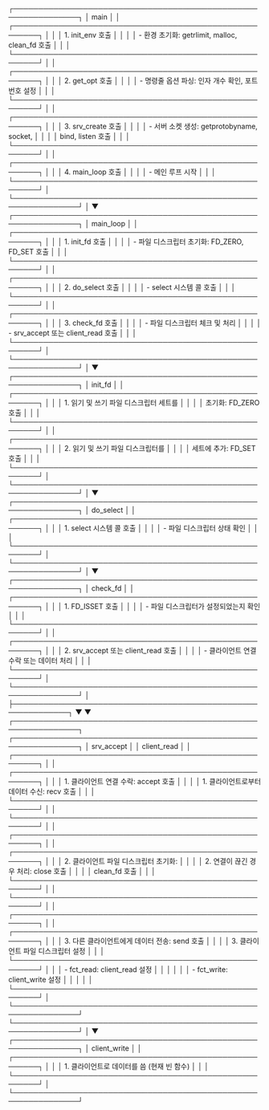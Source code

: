 ┌───────────────────────────────────────────────────────────────┐
│                           main                                │
│   ┌───────────────────────────────────────────────────────┐   │
│   │                1. init_env 호출                        │   │
│   │    - 환경 초기화: getrlimit, malloc, clean_fd 호출        │   │
│   └───────────────────────────────────────────────────────┘   │
│   ┌───────────────────────────────────────────────────────┐   │
│   │                2. get_opt 호출                         │   │
│   │    - 명령줄 옵션 파싱: 인자 개수 확인, 포트 번호 설정            │   │
│   └───────────────────────────────────────────────────────┘   │
│   ┌───────────────────────────────────────────────────────┐   │
│   │                3. srv_create 호출                      │   │
│   │    - 서버 소켓 생성: getprotobyname, socket,             │   │
│   │      bind, listen 호출                                 │   │
│   └───────────────────────────────────────────────────────┘   │
│   ┌───────────────────────────────────────────────────────┐   │
│   │                4. main_loop 호출                       │   │
│   │    - 메인 루프 시작                                      │   │
│   └───────────────────────────────────────────────────────┘   │
└───────────────────────────────────────────────────────────────┘
        │
        ▼
┌───────────────────────────────────────────────────────────────┐
│                       main_loop                               │
│   ┌───────────────────────────────────────────────────────┐   │
│   │               1. init_fd 호출                          │   │
│   │    - 파일 디스크립터 초기화: FD_ZERO, FD_SET 호출            │   │
│   └───────────────────────────────────────────────────────┘   │
│   ┌───────────────────────────────────────────────────────┐   │
│   │               2. do_select 호출                        │   │
│   │    - select 시스템 콜 호출                               │   │
│   └───────────────────────────────────────────────────────┘   │
│   ┌───────────────────────────────────────────────────────┐   │
│   │               3. check_fd 호출                         │   │
│   │    - 파일 디스크립터 체크 및 처리                            │   │
│   │    - srv_accept 또는 client_read 호출                   │   │
│   └───────────────────────────────────────────────────────┘   │
└───────────────────────────────────────────────────────────────┘
        │
        ▼
┌───────────────────────────────────────────────────────────────┐
│                        init_fd                                │
│   ┌───────────────────────────────────────────────────────┐   │
│   │        1. 읽기 및 쓰기 파일 디스크립터 세트를                 │   │
│   │           초기화: FD_ZERO 호출                           │   │
│   └───────────────────────────────────────────────────────┘   │
│   ┌───────────────────────────────────────────────────────┐   │
│   │        2. 읽기 및 쓰기 파일 디스크립터를                     │   │
│   │           세트에 추가: FD_SET 호출                        │   │
│   └───────────────────────────────────────────────────────┘   │
└───────────────────────────────────────────────────────────────┘
        │
        ▼
┌───────────────────────────────────────────────────────────────┐
│                       do_select                               │
│   ┌───────────────────────────────────────────────────────┐   │
│   │         1. select 시스템 콜 호출                         │   │
│   │         - 파일 디스크립터 상태 확인                         │   │
│   └───────────────────────────────────────────────────────┘   │
└───────────────────────────────────────────────────────────────┘
        │
        ▼
┌───────────────────────────────────────────────────────────────┐
│                        check_fd                               │
│   ┌───────────────────────────────────────────────────────┐   │
│   │         1. FD_ISSET 호출                               │   │
│   │         - 파일 디스크립터가 설정되었는지 확인                  │   │
│   └───────────────────────────────────────────────────────┘   │
│   ┌───────────────────────────────────────────────────────┐   │
│   │         2. srv_accept 또는 client_read 호출             │   │
│   │         - 클라이언트 연결 수락 또는 데이터 처리                │   │
│   └───────────────────────────────────────────────────────┘   │
└───────────────────────────────────────────────────────────────┘
        │
        ├─────────────────────────────────────────────────────────────┐
        ▼                                                             ▼
┌───────────────────────────────────────────────────────────────┐      ┌───────────────────────────────────────────────────────────────┐
│                       srv_accept                              │      │                       client_read                             │
│   ┌───────────────────────────────────────────────────────┐   │      │   ┌───────────────────────────────────────────────────────┐   │
│   │         1. 클라이언트 연결 수락: accept 호출                │   │      │   │         1. 클라이언트로부터 데이터 수신: recv 호출             │   │
│   └───────────────────────────────────────────────────────┘   │      │   └───────────────────────────────────────────────────────┘   │
│   ┌───────────────────────────────────────────────────────┐   │      │   ┌───────────────────────────────────────────────────────┐   │
│   │         2. 클라이언트 파일 디스크립터 초기화:                 │   │      │   │         2. 연결이 끊긴 경우 처리: close 호출                 │   │
│   │            clean_fd 호출                               │   │      │   └───────────────────────────────────────────────────────┘   │
│   └───────────────────────────────────────────────────────┘   │      │   ┌───────────────────────────────────────────────────────┐   │
│   ┌───────────────────────────────────────────────────────┐   │      │   │         3. 다른 클라이언트에게 데이터 전송: send 호출          │   │
│   │         3. 클라이언트 파일 디스크립터 설정                    │   │      │   └───────────────────────────────────────────────────────┘   │
│   │            - fct_read: client_read 설정                │   │      │                                                               │
│   │            - fct_write: client_write 설정              │   │      │                                                               │
│   └───────────────────────────────────────────────────────┘   │      └───────────────────────────────────────────────────────────────┘
└───────────────────────────────────────────────────────────────┘
        │
        ▼
┌───────────────────────────────────────────────────────────────┐
│                      client_write                             │
│   ┌───────────────────────────────────────────────────────┐   │
│   │         1. 클라이언트로 데이터를 씀 (현재 빈 함수)             │   │
│   └───────────────────────────────────────────────────────┘   │
└───────────────────────────────────────────────────────────────┘
